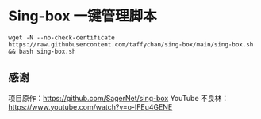 # Sing-box 一键管理脚本

```shell
wget -N --no-check-certificate https://raw.githubusercontent.com/taffychan/sing-box/main/sing-box.sh && bash sing-box.sh
```

## 感谢

项目原作：https://github.com/SagerNet/sing-box
YouTube 不良林：https://www.youtube.com/watch?v=o-IFEu4GENE
